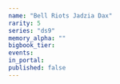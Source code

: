 ```yaml
---
name: "Bell Riots Jadzia Dax"
rarity: 5
series: "ds9"
memory_alpha: ""
bigbook_tier:
events:
in_portal:
published: false
---
```

